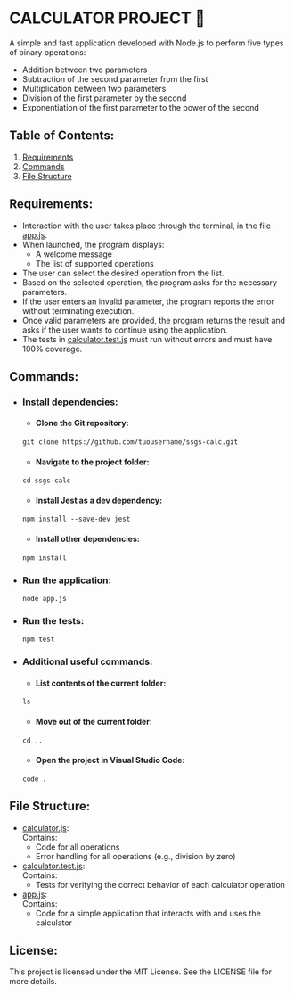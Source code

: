 # CALCULATOR PROJECT 🔢
A simple and fast application developed with Node.js to perform five types of binary operations:
- Addition between two parameters
- Subtraction of the second parameter from the first
- Multiplication between two parameters
- Division of the first parameter by the second
- Exponentiation of the first parameter to the power of the second

## Table of Contents:
1. [Requirements](#requirements)
2. [Commands](#commands)
3. [File Structure](#file-structure)

## Requirements:
- Interaction with the user takes place through the terminal, in the file [app.js](app.js).
- When launched, the program displays:
  * A welcome message
  * The list of supported operations
- The user can select the desired operation from the list.
- Based on the selected operation, the program asks for the necessary parameters.
- If the user enters an invalid parameter, the program reports the error without terminating execution.
- Once valid parameters are provided, the program returns the result and asks if the user wants to continue using the application.
- The tests in [calculator.test.js](calculator.test.js) must run without errors and must have 100% coverage.
   
## Commands: 

- ### Install dependencies:
  
  * #### Clone the Git repository:
  ```
  git clone https://github.com/tuousername/ssgs-calc.git
  ```
  
  * #### Navigate to the project folder:
  ```
  cd ssgs-calc
  ```
  
  * #### Install Jest as a dev dependency:
  ```
  npm install --save-dev jest
  ```
  
  * #### Install other dependencies:
  ```
  npm install
  ```
  
- ### Run the application:
  ```
  node app.js
  ```

- ### Run the tests:
  ```
  npm test
  ```

- ### Additional useful commands:

  * #### List contents of the current folder:
  ```
  ls
  ```
  
  * #### Move out of the current folder:
  ```
  cd ..
  ``` 
  * #### Open the project in Visual Studio Code:
  ```
  code .
  ```

## File Structure:
- [calculator.js](calculator.js): <br> 
  Contains: 
    * Code for all operations
    * Error handling for all operations (e.g., division by zero)
- [calculator.test.js](calculator.test.js):<br> 
  Contains: 
    * Tests for verifying the correct behavior of each calculator operation
- [app.js](app.js):<br> 
  Contains: 
    * Code for a simple application that interacts with and uses the calculator

## License: 
This project is licensed under the MIT License. See the LICENSE file for more details.

